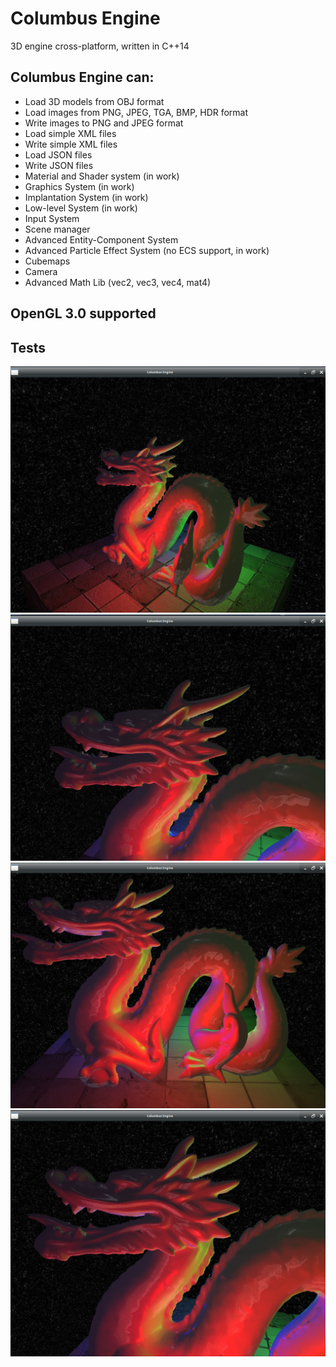 # Columbus Engine
3D engine cross-platform, written in C++14
## Columbus Engine can:
* Load 3D models from OBJ format
* Load images from PNG, JPEG, TGA, BMP, HDR format
* Write images to PNG and JPEG format
* Load simple XML files
* Write simple XML files
* Load JSON files
* Write JSON files
* Material and Shader system (in work)
* Graphics System (in work)
* Implantation System (in work)
* Low-level System (in work)
* Input System
* Scene manager
* Advanced Entity-Component System
* Advanced Particle Effect System (no ECS support, in work)
* Cubemaps
* Camera
* Advanced Math Lib (vec2, vec3, vec4, mat4)

## OpenGL 3.0 supported

## Tests
![Optional Text](./Data/Tests/1.jpg)
![Optional Text](./Data/Tests/2.jpg)
![Optional Text](./Data/Tests/3.jpg)
![Optional Text](./Data/Tests/4.jpg)